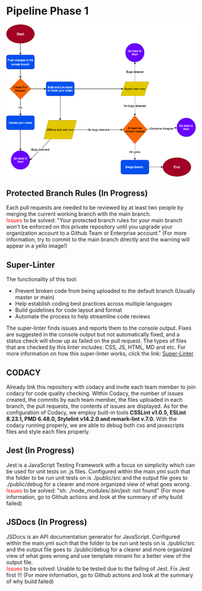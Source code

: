 # Pipeline Phase 1

![Pipeline Image](phase1.drawio.png)

## Protected Branch Rules (In Progress)
Each pull requests are needed to be reviewed by at least two people by merging the current working branch with the main branch. <br/>
<span style="color:red">Issues</span> to be solved: "Your protected branch rules for your main branch won't be enforced on this private repository until you upgrade your organization account to a Github Team or Enterprise account." (For more information, try to commit to the main branch directly and the warning will appear in a yello image!)

## Super-Linter
The functionality of this tool:
- Prevent broken code from being uploaded to the default branch (Usually master or main)
- Help establish coding best practices across multiple languages
- Build guidelines for code layout and format
- Automate the process to help streamline code reviews<br/>

The super-linter finds issues and reports them to the console output. Fixes are suggested in the console output but not automatically fixed, and a status check will show up as failed on the pull request. The types of files that are checked by this linter includes: CSS, JS, HTML, MD and etc. For more information on how this super-linter works, click the link:
[Super-Linter](https://github.com/marketplace/actions/super-linter)

## CODACY
Already link this repository with codacy and invite each team member to join codacy for code quality checking. Within Codacy, the number of issues created, the commits by each team member, the files uploaded in each branch, the pull requests, the contents of issues are displayed. As for the configuration of Codacy, we employ built-in tools **CSSLint v1.0.5, ESLint 8.23.1, PMD 6.48.0, Stylelint v14.2.0 and remark-lint v.7.0.** With the codacy running properly, we are able to debug both css and javascripts files and style each files properly. 

## Jest (In Progress)
Jest is a JavaScript Testing Framework with a focus on simplicity which can be used for unit tests on .js files. Configured within the main.yml such that the folder to be run unit tests on is ./public/src and the output file goes to ./public/debug for a clearer and more organized view of what goes wrong. <br/>
<span style="color:red">Issues</span> to be solved: "sh: ./node_modules/.bin/jest: not found" (For more information, go to Github actions and look at the summary of why build failed)

## JSDocs (In Progress)
JSDocs is an API documentation generator for JavaScript. Configured within the main.yml such that the folder to be run unit tests on is ./public/src and the output file goes to ./public/debug for a clearer and more organized view of what goes wrong and use template minami for a better view of the output file. <br/>
<span style="color:red">Issues</span> to be solved: Unable to be tested due to the failing of Jest. Fix Jest first !!! (For more information, go to Github actions and look at the summary of why build failed)
